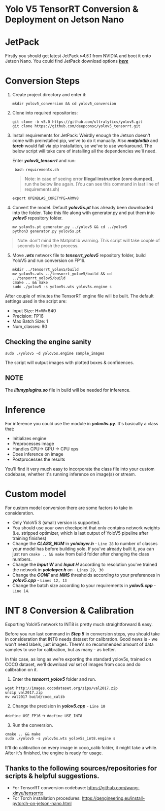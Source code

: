 # Yolo V5 TensorRT Conversion & Deployment on Jetson Nano

# JetPack
Firstly you should get latest JetPack *v4.5.1* from NVIDIA and boot it onto Jetson Nano. 
You could find JetPack download options ***[here](https://developer.nvidia.com/embedded/jetpack)***


# Conversion Steps
1. Create project directory and enter it:
   ```
   mkdir yolov5_conversion && cd yolov5_conversion
   ```
2. Clone into required repositories:  
   ```
   git clone -b v5.0 https://github.com/ultralytics/yolov5.git
   git clone https://github.com/deepconsc/yolov5_tensorrt.git
   ```
3. Install requirements for JetPack:
	Weirdly enough the Jetson doesn't come with preinstalled pip, we've to do it manually. Also ***matplotlib*** and ***torch*** would fail via pip installation, so we've to use workaround. The below script will take care of installing all the dependencies we'll need.
	
	Enter ***yolov5_tensorrt*** and run:
   ```
    bash requirements.sh
   ```
   > Note: in case of seeing error **Illegal instruction (core dumped)**, 
   > run the below line again. (You can see this command in last line of requirements.sh) 
	  ```
	  export OPENBLAS_CORETYPE=ARMV8
	  ```
4. Convert the model.
    Default ***yolov5s.pt*** has already been downloaded into the folder. Take this file along with generator.py and put them into ***yolov5*** repository folder. 
    ```
    mv yolov5s.pt generator.py ../yolov5 && cd ../yolov5
    python3 generator.py yolov5s.pt
    ``` 
  > Note: don't mind the Matplotlib warning. This script will take couple of seconds to finish the process.

 5. Move ***.wts*** network file to ***tensorrt_yolov5*** repository folder, build YoloV5 and run conversion on FP16. 
	 ```
	mkdir ../tensorrt_yolov5/build
	mv yolov5s.wts ../tensorrt_yolov5/build && cd ../tensorrt_yolov5/build 
	cmake .. && make
	sudo ./yolov5 -s yolov5s.wts yolov5s.engine s
	``` 

After couple of minutes the TensorRT engine file will be built. The default settings used in the script are:
- Input Size: H=W=640
- Precision: FP16
- Max Batch Size: 1
- Num_classes: 80
## Checking the engine sanity
```
sudo ./yolov5 -d yolov5s.engine sample_images
```
The script will output images with plotted boxes & confidences. 

## NOTE
The ***libmyplugins.so*** file in build will be needed for inference. 

# Inference

For inference you could use the module in ***yolov5s.py***. It's basically a class that:
- Initializes engine
- Preprocesses image
- Handles CPU-> GPU -> CPU ops
- Does inference on image
- Postprocesses the results

You'll find it very much easy to incorporate the class file into your custom codebase, whether it's running inference on image(s) or stream. 


# Custom model

For custom model conversion there are some factors to take in consideration. 
-  Only YoloV5 S (small) version is supported.
- You should use your own checkpoint that only contains network weights (i.e. stripped optimizer, which is last output of YoloV5 pipeline after training finishes)
 - Change the ***CLASS_NUM*** in ***yololayer.h*** - ```Line 28``` to number of classes your model has before building yolo. If you've already built it, you can just run ```cmake .. && make``` from build folder after changing the class numbers. 
 - Change the ***Input W*** and ***Input H*** according to resolution you've trained the network in ***yololayer.h*** on - ```Lines 29, 30```
 - Change the ***CONF*** and ***NMS*** thresholds according to your preferences in ***yolov5.cpp*** - ```Lines 12, 13```
 - Change the batch size according to your requirements in ***yolov5.cpp*** - ```Line 14```.
 
# INT 8 Conversion & Calibration
 Exporting YoloV5 network to INT8 is pretty much straightforward & easy. 

Before you run last command in ***Step 5*** in conversion steps, you should take in consideration that INT8 needs dataset for calibration.
Good news is - we won't need labels, just images. 
 There's no recommended amount of data samples to use for calibration, but as many - as better. 
 
 In this case, as long as we're exporting the standard yolov5s, trained on COCO dataset, we'll download *val* set of images from coco and do calibration on it. 

1. Enter the ***tensorrt_yolov5*** folder and run. 
 ```
 wget http://images.cocodataset.org/zips/val2017.zip
 unzip val2017.zip
 mv val2017 build/coco_calib
 ```
2. Change the precision in ***yolov5.cpp*** - ```Line 10```
 
 ```#define USE_FP16``` -> ```#define USE_INT8```
 
3. Run the conversion.
```
cmake .. && make
sudo ./yolov5 -s yolov5s.wts yolov5s_int8.engine s
``` 
 It'll do calibration on every image in coco_calib folder, it might take a while. After it's finished, the engine is ready for usage.


## Thanks to the following sources/repositories for scripts & helpful suggestions.
- For TensorRT conversion codebase:
 https://github.com/wang-xinyu/tensorrtx
 - For Torch installation procedures:
 https://qengineering.eu/install-pytorch-on-jetson-nano.html
